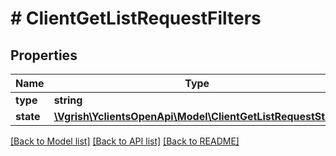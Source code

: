 # # ClientGetListRequestFilters

## Properties

Name | Type | Description | Notes
------------ | ------------- | ------------- | -------------
**type** | **string** |  | [optional] 
**state** | [**\Vgrish\YclientsOpenApi\Model\ClientGetListRequestState**](ClientGetListRequestState.md) |  | [optional] 

[[Back to Model list]](../../README.md#documentation-for-models) [[Back to API list]](../../README.md#documentation-for-api-endpoints) [[Back to README]](../../README.md)


